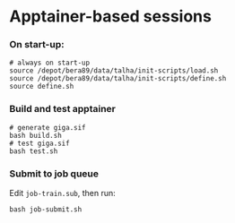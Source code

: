# Apptainer-based sessions

### On start-up:

```shell
# always on start-up
source /depot/bera89/data/talha/init-scripts/load.sh
source /depot/bera89/data/talha/init-scripts/define.sh
source define.sh
```

### Build and test apptainer

```shell
# generate giga.sif
bash build.sh
# test giga.sif
bash test.sh
```

### Submit to job queue

Edit `job-train.sub`, then run:

```shell
bash job-submit.sh
```


